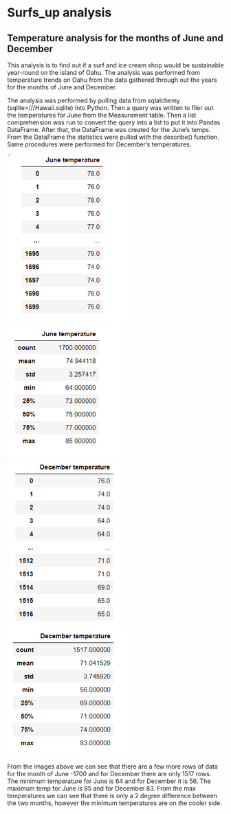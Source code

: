 # Surfs_up analysis
## Temperature analysis for the months of June and December
This analysis is to find out if a surf and ice cream shop would be sustainable year-round on the island of Oahu. 
The analysis was performed from temperature trends on Oahu from the data gathered through out the years for the months of June and December.

The analysis was performed by pulling data from sqlalchemy (sqlite=///Hawaii.sqlite) into Python. Then a query was written to filer out the temperatures for June from the Measurement table.
Then a list comprehension was run to convert the query into a list to put it into Pandas DataFrame.
After that, the DataFrame was created for the June’s temps.  
From the DataFrame the statistics were pulled with the describe() function.  
Same procedures were performed for December’s temperatures.  


![](images/Junetemps.PNG)
![](images/Junestats.PNG)
![](images/Decembertemps.PNG)
![](images/Decemberstats.PNG)

From the images above we can see that there are a few more rows of data for the month of June -1700 and for December there are only 1517 rows.  The minimum temperature for June is 64 and for December it is 56.  The maximum temp for June is 85 and for December 83.  From the max temperatures we can see that there is only a 2 degree difference between the two months, however the minimum temperatures are on the cooler side.  
